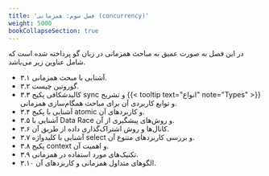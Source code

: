 ```yaml
---
title: 'فصل سوم: همزمانی (concurrency)'
weight: 5000
bookCollapseSection: true
---
```


در این فصل به صورت عمیق به مباحث همزمانی در زبان گو پرداخته شده است که شامل عناوین زیر می‌باشد.

- ۳.۱ آشنایی با مبحث همزمانی.
- ۳.۲ گوروتین چیست.
- ۳.۳ کالبدشکافی پکیج sync و تشریح {{< tooltip text="انواع" note="Types" >}}  و توابع کاربردی آن برای مباحث همگام‌سازی همزمانی.
- ۳.۴ آشنایی با پکیج atomic و کاربردهای آن.
- ۳.۵ آشنایی با Data Race و روش‌های پیشگیری از آن.
- ۳.۶ کانال‌ها و روش‌ اشتراک‌گذاری داده از طریق آن.
- ۳.۷ آشنایی با کلید‌واژه select و بررسی کاربردهای متنوع آن.
- ۳.۸ پکیج context و اهمیت آن.
- ۳.۹ تکنیک‌های مورد استفاده در همزمانی.
- ۳.۱۰ الگوهای متداول همزمانی و کاربردهای آن.